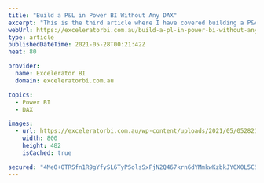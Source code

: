 ```yaml
---
title: "Build a P&L in Power BI Without Any DAX"
excerpt: "This is the third article where I have covered building a P&#38;L in Power BI. My first 2 articles here and here focused on how to use the DAX language to solve some of the common problems with P&#38;L reporting, such as adding sub totals into the visual, % of [...]Read More »"
webUrl: https://exceleratorbi.com.au/build-a-pl-in-power-bi-without-any-dax/
type: article
publishedDateTime: 2021-05-28T00:21:42Z
heat: 80

provider:
  name: Excelerator BI
  domain: exceleratorbi.com.au

topics:
  - Power BI
  - DAX

images:
  - url: https://exceleratorbi.com.au/wp-content/uploads/2021/05/052821_0018_BuildaPLin1.png
    width: 800
    height: 482
    isCached: true

secured: "4Me0+OTRSfn1R9gYfySL6TyPSolsSxFjN2Q467krn6dYMmkwKzbkJY0X0L5CS8tU1YEcMXTVukvfc2WHHbuMKzVte95my7gX4QRNwAtgRb02kjgyF3POe8dw4s8foeS4NggsIshHUHmQc9yaMaq4/DGx9N2JLO5c9/pGoAg6xHcwEfD1C5VC/RaHSviWEEobmC71EBHBVdDd+9jwwHnUyc5pxwo/KlpFMqUpEmagpCMAzcuXNpPXD52P3+4meWfBgCV5o9QC92XKqXPMIP3prOWRJko4XtA+IiIrlZeLPSI+takq/od3J2CiOhFKNg7OI+k1W2thCnFNQPFky3mTA+VbKiiMEOVMbC9dPBmEcwg=;ZnTir42Tqw+VFqU5zSIvGQ=="
---
```


